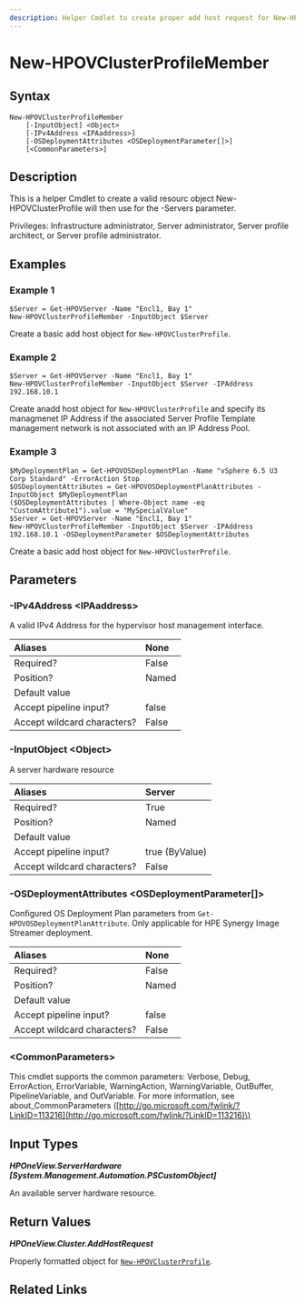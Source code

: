 ```yaml
---
description: Helper Cmdlet to create proper add host request for New-HPOVClusterProfile.
---
```


# New-HPOVClusterProfileMember

## Syntax

```text
New-HPOVClusterProfileMember
    [-InputObject] <Object>
    [-IPv4Address <IPAaddress>]
    [-OSDeploymentAttributes <OSDeploymentParameter[]>]
    [<CommonParameters>]
```

## Description

This is a helper Cmdlet to create a valid resourc object New-HPOVClusterProfile will then use for the -Servers parameter.

Privileges: Infrastructure administrator, Server administrator, Server profile architect, or Server profile administrator.

## Examples

### Example 1

```text
$Server = Get-HPOVServer -Name "Encl1, Bay 1"
New-HPOVClusterProfileMember -InputObject $Server
```

Create a basic add host object for `New-HPOVClusterProfile`.

### Example 2

```text
$Server = Get-HPOVServer -Name "Encl1, Bay 1"
New-HPOVClusterProfileMember -InputObject $Server -IPAddress 192.168.10.1
```

Create anadd host object for `New-HPOVClusterProfile` and specify its managmenet IP Address if the associated Server Profile Template management network is not associated with an IP Address Pool.

### Example 3

```text
$MyDeploymentPlan = Get-HPOVOSDeploymentPlan -Name "vSphere 6.5 U3 Corp Standard" -ErrorAction Stop
$OSDeploymentAttributes = Get-HPOVOSDeploymentPlanAttributes -InputObject $MyDeploymentPlan
($OSDeploymentAttributes | Where-Object name -eq "CustomAttribute1").value = "MySpecialValue"
$Server = Get-HPOVServer -Name "Encl1, Bay 1"
New-HPOVClusterProfileMember -InputObject $Server -IPAddress 192.168.10.1 -OSDeploymentParameter $OSDeploymentAttributes
```

Create a basic add host object for `New-HPOVClusterProfile`.

## Parameters

### -IPv4Address &lt;IPAaddress&gt;

A valid IPv4 Address for the hypervisor host management interface.

| Aliases | None |
| :--- | :--- |
| Required? | False |
| Position? | Named |
| Default value |  |
| Accept pipeline input? | false |
| Accept wildcard characters? | False |

### -InputObject &lt;Object&gt;

A server hardware resource

| Aliases | Server |
| :--- | :--- |
| Required? | True |
| Position? | Named |
| Default value |  |
| Accept pipeline input? | true \(ByValue\) |
| Accept wildcard characters? | False |

### -OSDeploymentAttributes &lt;OSDeploymentParameter\[\]&gt;

Configured OS Deployment Plan parameters from `Get-HPOVOSDeploymentPlanAttribute`. Only applicable for HPE Synergy Image Streamer deployment.

| Aliases | None |
| :--- | :--- |
| Required? | False |
| Position? | Named |
| Default value |  |
| Accept pipeline input? | false |
| Accept wildcard characters? | False |

### &lt;CommonParameters&gt;

This cmdlet supports the common parameters: Verbose, Debug, ErrorAction, ErrorVariable, WarningAction, WarningVariable, OutBuffer, PipelineVariable, and OutVariable. For more information, see about\_CommonParameters \([http://go.microsoft.com/fwlink/?LinkID=113216](http://go.microsoft.com/fwlink/?LinkID=113216)\)

## Input Types

_**HPOneView.ServerHardware \[System.Management.Automation.PSCustomObject\]**_

An available server hardware resource.

## Return Values

_**HPOneView.Cluster.AddHostRequest**_

Properly formatted object for [`New-HPOVClusterProfile`](new-hpovclusterprofile.md).

## Related Links

